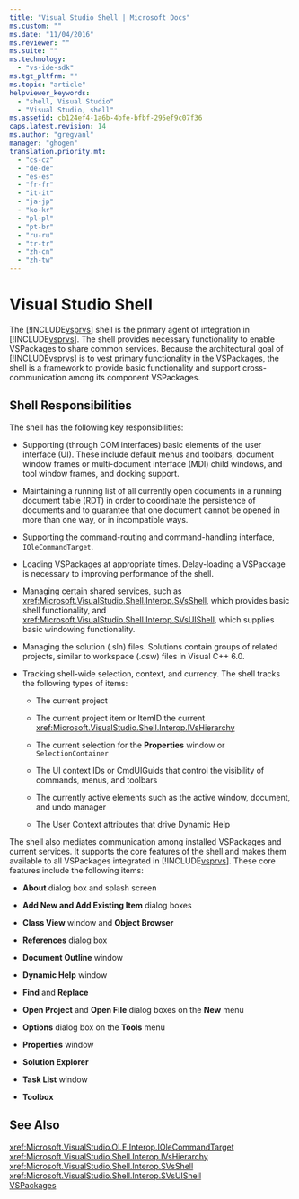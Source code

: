 ```yaml
---
title: "Visual Studio Shell | Microsoft Docs"
ms.custom: ""
ms.date: "11/04/2016"
ms.reviewer: ""
ms.suite: ""
ms.technology: 
  - "vs-ide-sdk"
ms.tgt_pltfrm: ""
ms.topic: "article"
helpviewer_keywords: 
  - "shell, Visual Studio"
  - "Visual Studio, shell"
ms.assetid: cb124ef4-1a6b-4bfe-bfbf-295ef9c07f36
caps.latest.revision: 14
ms.author: "gregvanl"
manager: "ghogen"
translation.priority.mt: 
  - "cs-cz"
  - "de-de"
  - "es-es"
  - "fr-fr"
  - "it-it"
  - "ja-jp"
  - "ko-kr"
  - "pl-pl"
  - "pt-br"
  - "ru-ru"
  - "tr-tr"
  - "zh-cn"
  - "zh-tw"
---
```

# Visual Studio Shell
The [!INCLUDE[vsprvs](../../code-quality/includes/vsprvs_md.md)] shell is the primary agent of integration in [!INCLUDE[vsprvs](../../code-quality/includes/vsprvs_md.md)]. The shell provides necessary functionality to enable VSPackages to share common services. Because the architectural goal of [!INCLUDE[vsprvs](../../code-quality/includes/vsprvs_md.md)] is to vest primary functionality in the VSPackages, the shell is a framework to provide basic functionality and support cross-communication among its component VSPackages.  
  
## Shell Responsibilities  
 The shell has the following key responsibilities:  
  
-   Supporting (through COM interfaces) basic elements of the user interface (UI). These include default menus and toolbars, document window frames or multi-document interface (MDI) child windows, and tool window frames, and docking support.  
  
-   Maintaining a running list of all currently open documents in a running document table (RDT) in order to coordinate the persistence of documents and to guarantee that one document cannot be opened in more than one way, or in incompatible ways.  
  
-   Supporting the command-routing and command-handling interface, `IOleCommandTarget`.  
  
-   Loading VSPackages at appropriate times. Delay-loading a VSPackage is necessary to improving performance of the shell.  
  
-   Managing certain shared services, such as <xref:Microsoft.VisualStudio.Shell.Interop.SVsShell>, which provides basic shell functionality, and <xref:Microsoft.VisualStudio.Shell.Interop.SVsUIShell>, which supplies basic windowing functionality.  
  
-   Managing the solution (.sln) files. Solutions contain groups of related projects, similar to workspace (.dsw) files in Visual C++ 6.0.  
  
-   Tracking shell-wide selection, context, and currency. The shell tracks the following types of items:  
  
    -   The current project  
  
    -   The current project item or ItemID the current <xref:Microsoft.VisualStudio.Shell.Interop.IVsHierarchy>  
  
    -   The current selection for the **Properties** window or `SelectionContainer`  
  
    -   The UI context IDs or CmdUIGuids that control the visibility of commands, menus, and toolbars  
  
    -   The currently active elements such as the active window, document, and undo manager  
  
    -   The User Context attributes that drive Dynamic Help  
  
 The shell also mediates communication among installed VSPackages and current services. It supports the core features of the shell and makes them available to all VSPackages integrated in [!INCLUDE[vsprvs](../../code-quality/includes/vsprvs_md.md)]. These core features include the following items:  
  
-   **About** dialog box and splash screen  
  
-   **Add New and Add Existing Item** dialog boxes  
  
-   **Class View** window and **Object Browser**  
  
-   **References** dialog box  
  
-   **Document Outline** window  
  
-   **Dynamic Help** window  
  
-   **Find** and **Replace**  
  
-   **Open Project** and **Open File** dialog boxes on the **New** menu  
  
-   **Options** dialog box on the **Tools** menu  
  
-   **Properties** window  
  
-   **Solution Explorer**  
  
-   **Task List** window  
  
-   **Toolbox**  
  
## See Also  
 <xref:Microsoft.VisualStudio.OLE.Interop.IOleCommandTarget>   
 <xref:Microsoft.VisualStudio.Shell.Interop.IVsHierarchy>   
 <xref:Microsoft.VisualStudio.Shell.Interop.SVsShell>   
 <xref:Microsoft.VisualStudio.Shell.Interop.SVsUIShell>   
 [VSPackages](../../extensibility/internals/vspackages.md)